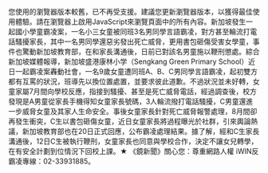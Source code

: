 您使用的瀏覽器版本較舊，已不再受支援。建議您更新瀏覽器版本，以獲得最佳使用體驗。請在瀏覽器上啟用JavaScript來瀏覽頁面中的所有內容。新加坡發生一起國小學童霸凌案，一名小三女童被同班3名男同學言語霸凌，對方甚至輪流打電話騷擾家長，其中一名男同學還惡劣發出死亡威脅，更用書包砸傷受害女學童，事件也驚動新加坡教育部，在和家長溝通後，日前已對該名男童施以鞭刑懲處。綜合新加坡媒體報導，新加坡盛港康林小学（Sengkang Green Primary School）近日一起霸凌案轟動社會，一名9歲女童遭同班A、B、C男同學言語霸凌，起初雙方都有互罵的狀況，班導先以換位置處置，並要求彼此道歉。不過狀況並未好轉，女童家屬7月間向學校反應，指接到騷擾、甚至是死亡威脅電話，經過調查後，校方發現是A男童從家長手機得知女童家長號碼，3人輪流撥打電話騷擾，C男童還進一步威脅女童及其家人生命安全。事後女童家長針對死亡威脅報警處理，8月間卻再發生衝突，C生以書包砸傷女童，近日女童家長將過程曝光於社群，引來輿論熱議，新加坡教育部也在20日正式回應，公布霸凌處理結果。據了解，經和C生家長溝通後，12日C生被執行鞭刑，女童家長也同意與學校合作，決定不讓女兒轉學，在有安全計劃到位情況下回校上課。★ 《鏡新聞》關心您：尊重網路人權 iWIN反霸凌專線：02-33931885。